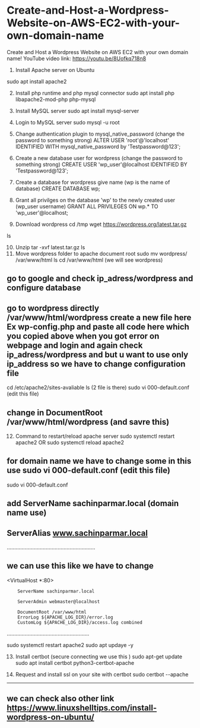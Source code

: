 # Create-and-Host-a-Wordpress-Website-on-AWS-EC2-with-your-own-domain-name
Create and Host a Wordpress Website on AWS EC2 with your own domain name!
YouTube video link: https://youtu.be/8Uofkq718n8


1. Install Apache server on Ubuntu

sudo apt install apache2

2. Install php runtime and php mysql connector
sudo apt install php libapache2-mod-php php-mysql

3. Install MySQL server
sudo apt install mysql-server 

4. Login to MySQL server
sudo mysql -u root

5. Change authentication plugin to mysql_native_password (change the password to something strong)
ALTER USER 'root'@'localhost' IDENTIFIED WITH mysql_native_password by 'Testpassword@123';

6. Create a new database user for wordpress (change the password to something strong)
CREATE USER 'wp_user'@localhost IDENTIFIED BY 'Testpassword@123';

7. Create a database for wordpress give name (wp is the name of database)
CREATE DATABASE wp;

8. Grant all privilges on the database 'wp' to the newly created user (wp_user username)
GRANT ALL PRIVILEGES ON wp.* TO 'wp_user'@localhost;

9. Download wordpress
cd /tmp
wget https://wordpress.org/latest.tar.gz

ls

10. Unzip
tar -xvf latest.tar.gz
ls 
11. Move wordpress folder to apache document root
sudo mv wordpress/ /var/www/html
ls
cd /var/www/html   (we will see wordpress)

## go to google and check ip_adress/wordpress and configure database 
## go to wordpress directly /var/www/html/wordpress  create a new file here Ex wp-config.php and paste all code here which you copied  above when you got error on webpage and login and again check ip_adress/wordpress and but u want to use only ip_address so we have to change configuration file

cd /etc/apache2/sites-avaliable 
ls  (2 file is there)
sudo vi 000-default.conf  (edit this file)
## change in    DocumentRoot /var/www/html/wordpress    (and savre this)
12. Command to restart/reload apache server
sudo systemctl restart apache2
OR
sudo systemctl reload apache2
## for domain name we have to change some in this use sudo vi 000-default.conf  (edit this file)
sudo vi 000-default.conf 
## add  ServerName sachinparmar.local        (domain name use)
##      ServerAlias www.sachinparmar.local
...........................................................
## we can use this like we have to change 

<VirtualHost *:80>

        ServerName sachinparmar.local
        
        ServerAdmin webmaster@localhost
        
        DocumentRoot /var/www/html
        ErrorLog ${APACHE_LOG_DIR}/error.log
        CustomLog ${APACHE_LOG_DIR}/access.log combined
</VirtualHost>
.......................................................

sudo systemctl restart apache2
sudo apt updaye -y

13. Install certbot (secure connecting we use this )
sudo apt-get update
sudo apt install certbot python3-certbot-apache

14. Request and install ssl on your site with certbot
sudo certbot --apache

----------------------------------------------------------------------
## we can check also other link  https://www.linuxshelltips.com/install-wordpress-on-ubuntu/ 
